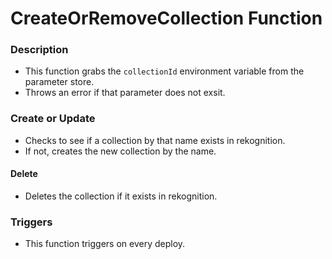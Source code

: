# CreateOrRemoveCollection Function

### Description
- This function grabs the `collectionId` environment variable from the parameter store.
- Throws an error if that parameter does not exsit.

### Create or Update
- Checks to see if a collection by that name exists in rekognition.
- If not, creates the new collection by the name.

#### Delete
- Deletes the collection if it exists in rekognition.

### Triggers
- This function triggers on every deploy.
